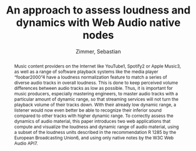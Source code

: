 --- 
title: "An approach to assess loudness and dynamics with Web Audio native nodes" 
abstract: "Music content providers on the Internet like YouTube1, Spotify2 or Apple Music3, as well as a range of software playback systems like the media player “foobar2000”4 have a loudness normalization feature to match a series of diverse audio tracks in overall loudness. This is done to keep perceived volume differences between audio tracks as low as possible. Thus, it is important for music producers, especially mastering engineers, to master audio tracks with a particular amount of dynamic range, so that streaming services will not turn the playback volume of their tracks down. With their already low dynamic range, a listener would now even better be able to recognize their inferior sound compared to other tracks with higher dynamic range. To correctly assess the dynamics of audio material, this paper introduces two web applications that compute and visualize the loudness and dynamic range of audio material, using a subset of the loudness units described in the recommendation R 1285 by the European Broadcasting Union6, and using only native notes by the W3C Web Audio API7." 
address: "London" 
author: "Zimmer, Sebastian"
webAuthor: "Sebastian Zimmer" 
booktitle: "Proceedings of the International Web Audio Conference" 
editor: "Thalmann, Florian and Ewert, Sebastian" 
month: "August"
pages: "" 
publisher: "Queen Mary University of London" 
series: "WAC '17"
track: "Talk"  
year: "2017" 
id: "2017_EA_73" 
tags: year2017
media: https://youtu.be/HjBqB3g8y2A?t=1652 
pdflink: /_data/papers/pdf/2017/2017_73.pdf
ISSN: 2663-5844
---